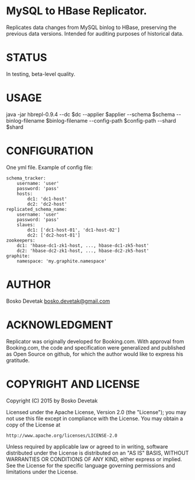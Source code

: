# MySQL to HBase Replicator.
Replicates data changes from MySQL binlog to HBase, preserving the previous data versions. Intended
for auditing purposes of historical data.

# STATUS
In testing, beta-level quality.

# USAGE
java -jar hbrepl-0.9.4 --dc $dc --applier $applier --schema $schema --binlog-filename $binlog-filename --config-path $config-path --shard $shard

# CONFIGURATION
One yml file. Example of config file:

    schema_tracker:
        username: 'user'
        password: 'pass'
        hosts:
            dc1: 'dc1-host'
            dc2: 'dc2-host'
    replicated_schema_name:
        username: 'user'
        password: 'pass'
        slaves:
            dc1: ['dc1-host-01', 'dc1-host-02']
            dc2: ['dc2-host-01']
    zookeepers:
        dc1: 'hbase-dc1-zk1-host, ..., hbase-dc1-zk5-host'
        dc2: 'hbase-dc2-zk1-host, ..., hbase-dc2-zk5-host'
    graphite:
        namespace: 'my.graphite.namespace'

# AUTHOR
Bosko Devetak <bosko.devetak@gmail.com>

# ACKNOWLEDGMENT
Replicator was originally developed for Booking.com. With approval from Booking.com, the code and specification were generalized and published as Open Source on github, for which the author would like to express his gratitude.

# COPYRIGHT AND LICENSE
Copyright (C) 2015 by Bosko Devetak

Licensed under the Apache License, Version 2.0 (the "License");
you may not use this file except in compliance with the License.
You may obtain a copy of the License at

    http://www.apache.org/licenses/LICENSE-2.0

Unless required by applicable law or agreed to in writing, software
distributed under the License is distributed on an "AS IS" BASIS,
WITHOUT WARRANTIES OR CONDITIONS OF ANY KIND, either express or implied.
See the License for the specific language governing permissions and
limitations under the License.

